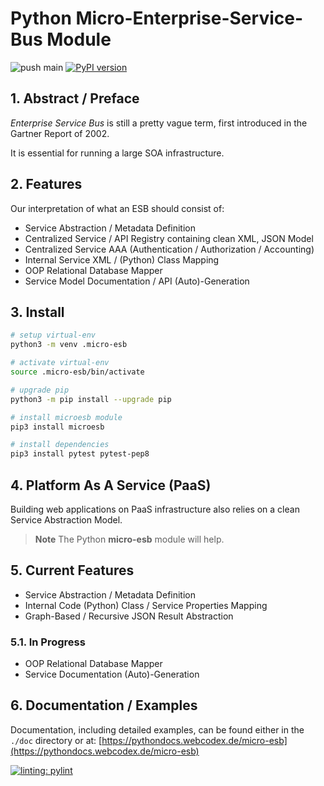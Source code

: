 # Python Micro-Enterprise-Service-Bus Module

![push main](https://github.com/clauspruefer/python-micro-esb/actions/workflows/pylint.yaml/badge.svg)
[![PyPI version](https://badge.fury.io/py/microesb.svg)](https://badge.fury.io/py/microesb)

## 1. Abstract / Preface

*Enterprise Service Bus* is still a pretty vague term, first introduced in the Gartner Report of 2002.

It is essential for running a large SOA infrastructure.

## 2. Features

Our interpretation of what an ESB should consist of:

- Service Abstraction / Metadata Definition
- Centralized Service / API Registry containing clean XML, JSON Model
- Centralized Service AAA (Authentication / Authorization / Accounting)
- Internal Service XML / (Python) Class Mapping
- OOP Relational Database Mapper
- Service Model Documentation / API (Auto)-Generation

## 3. Install

```bash
# setup virtual-env
python3 -m venv .micro-esb

# activate virtual-env
source .micro-esb/bin/activate

# upgrade pip
python3 -m pip install --upgrade pip

# install microesb module
pip3 install microesb

# install dependencies
pip3 install pytest pytest-pep8
```

## 4. Platform As A Service (PaaS)

Building web applications on PaaS infrastructure also relies on a clean Service Abstraction Model.

> **Note**
> The Python **micro-esb** module will help.

## 5. Current Features

- Service Abstraction / Metadata Definition
- Internal Code (Python) Class / Service Properties Mapping
- Graph-Based / Recursive JSON Result Abstraction

### 5.1. In Progress

- OOP Relational Database Mapper
- Service Documentation (Auto)-Generation

## 6. Documentation / Examples

Documentation, including detailed examples, can be found either in the `./doc` directory or at:
[https://pythondocs.webcodex.de/micro-esb](https://pythondocs.webcodex.de/micro-esb)

[![linting: pylint](https://img.shields.io/badge/linting-pylint-yellowgreen)](https://github.com/PyCQA/pylint)
